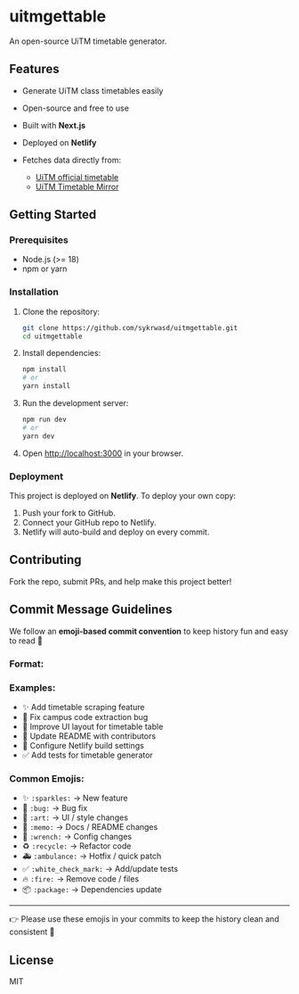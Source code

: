 # uitmgettable

An open-source UiTM timetable generator.

## Features

* Generate UiTM class timetables easily
* Open-source and free to use
* Built with **Next.js**
* Deployed on **Netlify**
* Fetches data directly from:

  * [UiTM official timetable](https://simsweb4.uitm.edu.my/estudent/class_timetable/index.htm)
  * [UiTM Timetable Mirror](https://uitmtimetable.skrin.xyz/)

## Getting Started

### Prerequisites

* Node.js (>= 18)
* npm or yarn

### Installation

1. Clone the repository:

   ```bash
   git clone https://github.com/sykrwasd/uitmgettable.git
   cd uitmgettable
   ```
2. Install dependencies:

   ```bash
   npm install
   # or
   yarn install
   ```
3. Run the development server:

   ```bash
   npm run dev
   # or
   yarn dev
   ```
4. Open [http://localhost:3000](http://localhost:3000) in your browser.


### Deployment

This project is deployed on **Netlify**. To deploy your own copy:

1. Push your fork to GitHub.
2. Connect your GitHub repo to Netlify.
3. Netlify will auto-build and deploy on every commit.

## Contributing

Fork the repo, submit PRs, and help make this project better!

## Commit Message Guidelines

We follow an **emoji-based commit convention** to keep history fun and easy to read 🚀  

### Format:


### Examples:
- ✨ Add timetable scraping feature  
- 🐛 Fix campus code extraction bug  
- 🎨 Improve UI layout for timetable table  
- 📝 Update README with contributors  
- 🔧 Configure Netlify build settings  
- ✅ Add tests for timetable generator  

### Common Emojis:
- ✨ `:sparkles:` → New feature  
- 🐛 `:bug:` → Bug fix  
- 🎨 `:art:` → UI / style changes  
- 📝 `:memo:` → Docs / README changes  
- 🔧 `:wrench:` → Config changes  
- ♻️ `:recycle:` → Refactor code  
- 🚑 `:ambulance:` → Hotfix / quick patch  
- ✅ `:white_check_mark:` → Add/update tests  
- 🔥 `:fire:` → Remove code / files  
- 📦 `:package:` → Dependencies update  

---

👉 Please use these emojis in your commits to keep the history clean and consistent 🙌


## License

MIT

